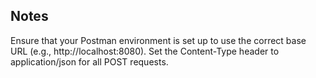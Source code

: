 ## Notes
Ensure that your Postman environment is set up to use the correct base URL (e.g., http://localhost:8080).
Set the Content-Type header to application/json for all POST requests.
